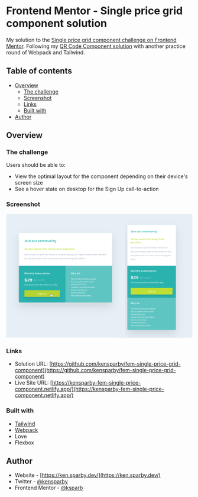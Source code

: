 # Frontend Mentor - Single price grid component solution

My solution to the [Single price grid component challenge on Frontend Mentor](https://www.frontendmentor.io/challenges/single-price-grid-component-5ce41129d0ff452fec5abbbc).
Following my [QR Code Component solution](https://github.com/kensparby/fem-qr-code-component) with another practice round of Webpack and Tailwind.

## Table of contents

- [Overview](#overview)
  - [The challenge](#the-challenge)
  - [Screenshot](#screenshot)
  - [Links](#links)
  - [Built with](#built-with)
- [Author](#author)

## Overview

### The challenge

Users should be able to:

- View the optimal layout for the component depending on their device's screen size
- See a hover state on desktop for the Sign Up call-to-action

### Screenshot

![Screenshot of solution](./screenshot.png)

### Links

- Solution URL: [https://github.com/kensparby/fem-single-price-grid-component](https://github.com/kensparby/fem-single-price-grid-component)
- Live Site URL: [https://kensparby-fem-single-price-component.netlify.app/](https://kensparby-fem-single-price-component.netlify.app/)

### Built with

- [Tailwind](https://tailwindcss.com/)
- [Webpack](https://webpack.js.org/)
- Love
- Flexbox

## Author

- Website - [https://ken.sparby.dev/](https://ken.sparby.dev/)
- Twitter - [@kensparby](https://www.twitter.com/kensparby)
- Frontend Mentor - [@ksparb](https://www.frontendmentor.io/profile/ksparb)

